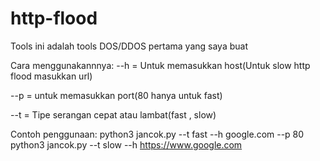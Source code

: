 # http-flood
             
Tools ini adalah tools DOS/DDOS pertama yang saya buat

Cara menggunakannnya:
--h = Untuk memasukkan host(Untuk slow http flood masukkan url) 

--p = untuk memasukkan port(80 hanya untuk fast) 

--t = Tipe serangan cepat atau lambat(fast , slow)

Contoh penggunaan:
python3 jancok.py --t fast --h google.com --p 80
python3 jancok.py --t slow --h https://www.google.com
